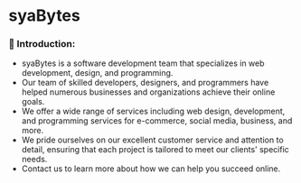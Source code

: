 
# syaBytes

### 🚀 Introduction:

- syaBytes is a software development team that specializes in web development, design, and programming.
- Our team of skilled developers, designers, and programmers have helped numerous businesses and organizations achieve their online goals.
- We offer a wide range of services including web design, development, and programming services for e-commerce, social media, business, and more.
- We pride ourselves on our excellent customer service and attention to detail, ensuring that each project is tailored to meet our clients' specific needs.
- Contact us to learn more about how we can help you succeed online.
